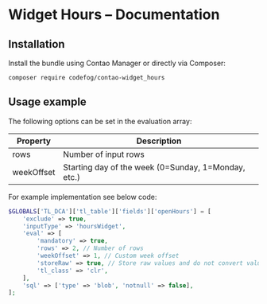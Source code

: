 # Widget Hours – Documentation

## Installation

Install the bundle using Contao Manager or directly via Composer:

```
composer require codefog/contao-widget_hours
```

## Usage example

The following options can be set in the evaluation array:

Property | Description
--- | ---
rows | Number of input rows
weekOffset | Starting day of the week (0=Sunday, 1=Monday, etc.)

For example implementation see below code:

```php
$GLOBALS['TL_DCA']['tl_table']['fields']['openHours'] = [
    'exclude' => true,
    'inputType' => 'hoursWidget',
    'eval' => [
        'mandatory' => true, 
        'rows' => 2, // Number of rows
        'weekOffset' => 1, // Custom week offset
        'storeRaw' => true, // Store raw values and do not convert value to timestamp
        'tl_class' => 'clr',
    ],
    'sql' => ['type' => 'blob', 'notnull' => false],
];
```
